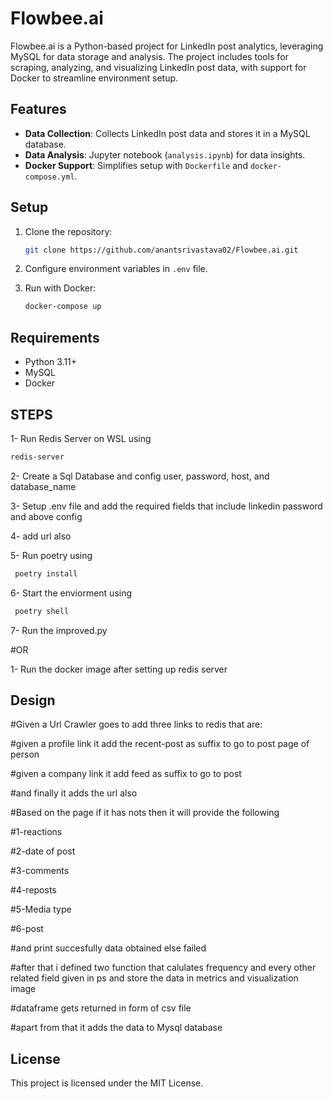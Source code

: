 # Flowbee.ai

Flowbee.ai is a Python-based project for LinkedIn post analytics, leveraging MySQL for data storage and analysis. The project includes tools for scraping, analyzing, and visualizing LinkedIn post data, with support for Docker to streamline environment setup.

## Features

- **Data Collection**: Collects LinkedIn post data and stores it in a MySQL database.
- **Data Analysis**: Jupyter notebook (`analysis.ipynb`) for data insights.
- **Docker Support**: Simplifies setup with `Dockerfile` and `docker-compose.yml`.

## Setup

1. Clone the repository:
   ```bash
   git clone https://github.com/anantsrivastava02/Flowbee.ai.git
   ```

2. Configure environment variables in `.env` file.

3. Run with Docker:
   ```bash
   docker-compose up
   ```

## Requirements

- Python 3.11+
- MySQL
- Docker

## STEPS
   1- Run Redis Server on WSL using
   ```bash
   redis-server
   ```
     
  2- Create a Sql Database and config user, password, host, and database_name
  
  3- Setup .env file and add the required fields that include linkedin password and above config
  
  4- add url also
  
  5- Run poetry using
  ```bash
   poetry install
   ```
     
  6- Start the enviorment using
  ```bash
   poetry shell
   ```
     
  7- Run the improved.py
  

 #OR 
 
  1- Run the docker image after setting up redis server 
  
## Design
#Given a Url Crawler goes to add three links to redis that are:

   #given a profile link it add the recent-post as suffix to go to post page of person
   
   #given a company link it add feed as suffix to go to post 
   
   #and finally it adds the url also 

#Based on the page if it has nots then it will provide the following

   #1-reactions
   
   #2-date of post
   
   #3-comments
   
   #4-reposts
   
   #5-Media type

   #6-post
   
#and print succesfully data obtained else failed

#after that i defined two function that calulates frequency and every other related field given in ps and store the data in metrics and visualization image 

#dataframe gets returned in form of csv file 


#apart from that it adds the data to Mysql database 


## License

This project is licensed under the MIT License.

